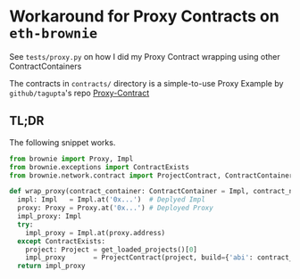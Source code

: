 # Workaround for Proxy Contracts on `eth-brownie`

See `tests/proxy.py` on how I did my Proxy Contract wrapping using other ContractContainers

The contracts in `contracts/` directory is a simple-to-use Proxy Example by `github/tagupta`'s repo [Proxy-Contract](https://github.com/tagupta/Proxy-Contract)

## TL;DR

The following snippet works.

```py
from brownie import Proxy, Impl
from brownie.exceptions import ContractExists
from brownie.network.contract import ProjectContract, ContractContainer

def wrap_proxy(contract_container: ContractContainer = Impl, contract_name: str = 'Impl') -> Impl:
  impl: Impl   = Impl.at('0x...')  # Deplyed Impl
  proxy: Proxy = Proxy.at('0x...') # Deployed Proxy
  impl_proxy: Impl
  try:
    impl_proxy = Impl.at(proxy.address)
  except ContractExists:
    project: Project = get_loaded_projects()[0]
    impl_proxy       = ProjectContract(project, build={'abi': contract_container.abi, 'contractName': contract_name}, address=proxy.address)
  return impl_proxy
```
